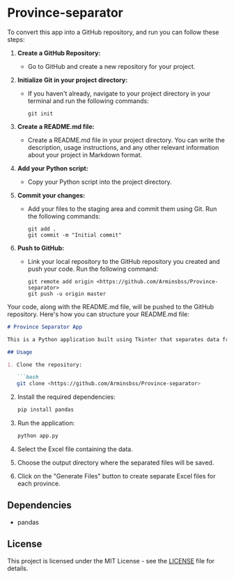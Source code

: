 # Province-separator
To convert this app into a GitHub repository, and run you can follow these steps:

1. **Create a GitHub Repository:**
   - Go to GitHub and create a new repository for your project.

2. **Initialize Git in your project directory:**
   - If you haven't already, navigate to your project directory in your terminal and run the following commands:
     ```
     git init
     ```

3. **Create a README.md file:**
   - Create a README.md file in your project directory. You can write the description, usage instructions, and any other relevant information about your project in Markdown format.

4. **Add your Python script:**
   - Copy your Python script into the project directory.

5. **Commit your changes:**
   - Add your files to the staging area and commit them using Git. Run the following commands:
     ```
     git add .
     git commit -m "Initial commit"
     ```

6. **Push to GitHub:**
   - Link your local repository to the GitHub repository you created and push your code. Run the following command:
     ```
     git remote add origin <https://github.com/Arminsbss/Province-separator>
     git push -u origin master
     ```

Your code, along with the README.md file, will be pushed to the GitHub repository. Here's how you can structure your README.md file:

```markdown
# Province Separator App

This is a Python application built using Tkinter that separates data from one Excel file into multiple Excel files based on province names.

## Usage

1. Clone the repository:

   ```bash
   git clone <https://github.com/Arminsbss/Province-separator>
   ```

2. Install the required dependencies:

   ```bash
   pip install pandas
   ```

3. Run the application:

   ```bash
   python app.py
   ```

4. Select the Excel file containing the data.

5. Choose the output directory where the separated files will be saved.

6. Click on the "Generate Files" button to create separate Excel files for each province.

## Dependencies

- pandas

## License

This project is licensed under the MIT License - see the [LICENSE](LICENSE) file for details.
```
